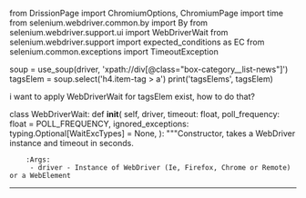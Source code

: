 from DrissionPage import ChromiumOptions, ChromiumPage
import time
from selenium.webdriver.common.by import By
from selenium.webdriver.support.ui import WebDriverWait
from selenium.webdriver.support import expected_conditions as EC
from selenium.common.exceptions import TimeoutException

soup = use_soup(driver, 'xpath://div[@class="box-category__list-news"]')
tagsElem = soup.select('h4.item-tag > a')
print('tagsElems', tagsElem)


i want to apply WebDriverWait for tagsElem exist, how to do that?

class WebDriverWait:
    def __init__(
        self,
        driver,
        timeout: float,
        poll_frequency: float = POLL_FREQUENCY,
        ignored_exceptions: typing.Optional[WaitExcTypes] = None,
    ):
        """Constructor, takes a WebDriver instance and timeout in seconds.

        :Args:
         - driver - Instance of WebDriver (Ie, Firefox, Chrome or Remote) or a WebElement
---

